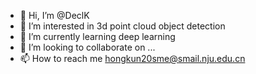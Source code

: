 - 👋 Hi, I’m @DeclK
- 👀 I’m interested in 3d point cloud object detection
- 🌱 I’m currently learning deep learning
- 💞️ I’m looking to collaborate on ...
- 📫 How to reach me hongkun20sme@smail.nju.edu.cn

<!---
DeclK/DeclK is a ✨ special ✨ repository because its `README.md` (this file) appears on your GitHub profile.
You can click the Preview link to take a look at your changes.
--->
